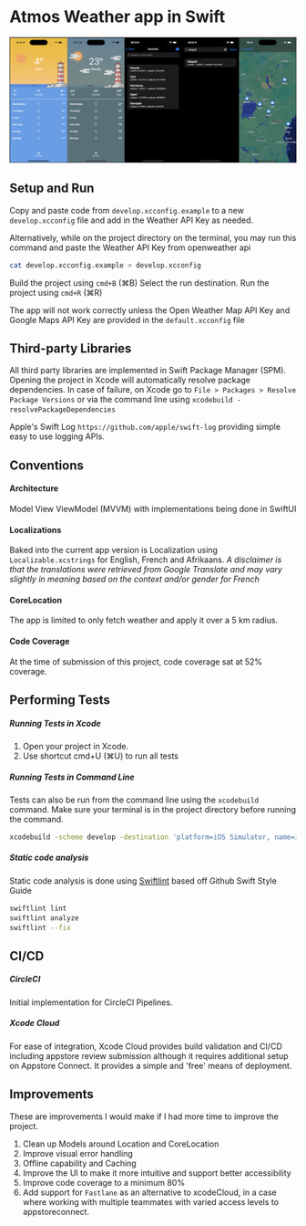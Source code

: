 # Atmos Weather app in Swift

![App Screenshots](screenshot.png)

## Setup and Run

Copy and paste code from `develop.xcconfig.example` to a new `develop.xcconfig` file and add in the Weather API Key as needed.

Alternatively, while on the project directory on the terminal, you may run this command and paste the Weather API Key from openweather api

```bash
cat develop.xcconfig.example > develop.xcconfig
```

Build the project using `cmd+B` (⌘B)
Select the run destination. Run the project using `cmd+R` (⌘R)

The app will not work correctly unless the Open Weather Map API Key and Google Maps API Key are provided in the `default.xcconfig` file

## Third-party Libraries

All third party libraries are implemented in Swift Package Manager (SPM). Opening the project in Xcode will automatically resolve package dependencies. In case of failure, on Xcode go to `File > Packages > Resolve Package Versions` or via the command line using `xcodebuild -resolvePackageDependencies`

Apple's Swift Log `https://github.com/apple/swift-log` providing simple easy to use logging APIs.

## Conventions

#### Architecture

Model View ViewModel (MVVM) with implementations being done in SwiftUI

#### Localizations

Baked into the current app version is Localization using `Localizable.xcstrings` for English, French and Afrikaans. _*A disclaimer is that the translations were retrieved from Google Translate and may vary slightly in meaning based on the context and/or gender for French*_

#### CoreLocation

The app is limited to only fetch weather and apply it over a 5 km radius.

#### Code Coverage

At the time of submission of this project, code coverage sat at 52% coverage.

## Performing Tests

##### Running Tests in Xcode

1. Open your project in Xcode.
2. Use shortcut cmd+U (⌘U) to run all tests

##### Running Tests in Command Line

Tests can also be run from the command line using the `xcodebuild` command. Make sure your terminal is in the project directory before running the command.

```bash
xcodebuild -scheme develop -destination 'platform=iOS Simulator, name=iPhone14' test
```

##### Static code analysis

Static code analysis is done using [Swiftlint](https://github.com/realm/SwiftLint) based off Github Swift Style Guide

```bash
swiftlint lint
swiftlint analyze
swiftlint --fix
```

## CI/CD

##### CircleCI

Initial implementation for CircleCI Pipelines.

##### Xcode Cloud

For ease of integration, Xcode Cloud provides build validation and CI/CD including appstore review submission although it requires additional setup on Appstore Connect. It provides a simple and 'free' means of deployment.

## Improvements

These are improvements I would make if I had more time to improve the project.

1. Clean up Models around Location and CoreLocation
2. Improve visual error handling
3. Offline capability and Caching
4. Improve the UI to make it more intuitive and support better accessibility
5. Improve code coverage to a minimum 80%
6. Add support for `Fastlane` as an alternative to xcodeCloud, in a case where working with multiple teammates with varied access levels to appstoreconnect.
